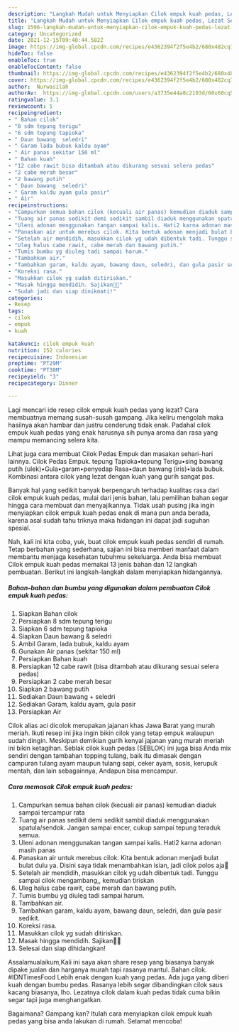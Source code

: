 ```yaml
---
description: "Langkah Mudah untuk Menyiapkan Cilok empuk kuah pedas, Lezat Sekali"
title: "Langkah Mudah untuk Menyiapkan Cilok empuk kuah pedas, Lezat Sekali"
slug: 1596-langkah-mudah-untuk-menyiapkan-cilok-empuk-kuah-pedas-lezat-sekali
category: Uncategorized
date: 2021-12-15T09:40:44.582Z
image: https://img-global.cpcdn.com/recipes/e4362394f2f5e4b2/680x482cq70/cilok-empuk-kuah-pedas-foto-resep-utama.jpg
hideToc: false
enableToc: true
enableTocContent: false
thumbnail: https://img-global.cpcdn.com/recipes/e4362394f2f5e4b2/680x482cq70/cilok-empuk-kuah-pedas-foto-resep-utama.jpg
cover: https://img-global.cpcdn.com/recipes/e4362394f2f5e4b2/680x482cq70/cilok-empuk-kuah-pedas-foto-resep-utama.jpg
author:  Nurwasilah
authorAv:  https://img-global.cpcdn.com/users/a3735e44a8c2103d/60x60cq50/avatar.jpg
ratingvalue: 3.1
reviewcount: 5
recipeingredient:
- " Bahan cilok"
- "8 sdm tepung terigu"
- "6 sdm tepung tapioka"
- " Daun bawang  seledri"
- " Garam lada bubuk kaldu ayam"
- " Air panas sekitar 150 ml"
- " Bahan kuah"
- "12 cabe rawit bisa ditambah atau dikurang sesuai selera pedas"
- "2 cabe merah besar"
- "2 bawang putih"
- " Daun bawang  seledri"
- " Garam kaldu ayam gula pasir"
- " Air"
recipeinstructions:
- "Campurkan semua bahan cilok (kecuali air panas) kemudian diaduk sampai tercampur rata"
- "Tuang air panas sedikit demi sedikit sambil diaduk menggunakan spatula/sendok. Jangan sampai encer, cukup sampai tepung teraduk semua."
- "Uleni adonan menggunakan tangan sampai kalis. Hati2 karna adonan masih panas"
- "Panaskan air untuk merebus cilok. Kita bentuk adonan menjadi bulat bulat dulu ya. Disini saya tidak menambahkan isian, jadi cilok polos aja🤭"
- "Setelah air mendidih, masukkan cilok yg udah dibentuk tadi. Tunggu sampai cilok mengambang,, kemudian tiriskan"
- "Uleg halus cabe rawit, cabe merah dan bawang putih."
- "Tumis bumbu yg diuleg tadi sampai harum."
- "Tambahkan air."
- "Tambahkan garam, kaldu ayam, bawang daun, seledri, dan gula pasir sedikit."
- "Koreksi rasa."
- "Masukkan cilok yg sudah ditiriskan."
- "Masak hingga mendidih. Sajikan🥣🤤"
- "Sudah jadi dan siap dinikmati!"
categories:
- Resep
tags:
- cilok
- empuk
- kuah

katakunci: cilok empuk kuah 
nutrition: 152 calories
recipecuisine: Indonesian
preptime: "PT29M"
cooktime: "PT30M"
recipeyield: "3"
recipecategory: Dinner

---
```



Lagi mencari ide resep cilok empuk kuah pedas yang lezat? Cara membuatnya memang susah-susah gampang. Jika keliru mengolah maka hasilnya akan hambar dan justru cenderung tidak enak. Padahal cilok empuk kuah pedas yang enak harusnya sih punya aroma dan rasa yang mampu memancing selera kita.


Lihat juga cara membuat Cilok Pedas Empuk dan masakan sehari-hari lainnya. Cilok Pedas Empuk. tepung Tapioka•tepung Terigu•sing bawang putih (ulek)•Gula•garam•penyedap Rasa•daun bawang (iris)•lada bubuk. Kombinasi antara cilok yang lezat dengan kuah yang gurih sangat pas.

Banyak hal yang sedikit banyak berpengaruh terhadap kualitas rasa dari cilok empuk kuah pedas, mulai dari jenis bahan, lalu pemilihan bahan segar hingga cara membuat dan menyajikannya. Tidak usah pusing jika ingin menyiapkan cilok empuk kuah pedas enak di mana pun anda berada, karena asal sudah tahu triknya maka hidangan ini dapat jadi suguhan spesial.


Nah, kali ini kita coba, yuk, buat cilok empuk kuah pedas sendiri di rumah. Tetap berbahan yang sederhana, sajian ini bisa memberi manfaat dalam membantu menjaga kesehatan tubuhmu sekeluarga. Anda bisa membuat Cilok empuk kuah pedas memakai 13 jenis bahan dan 12 langkah pembuatan. Berikut ini langkah-langkah dalam menyiapkan hidangannya.

<!--inarticleads1-->

##### Bahan-bahan dan bumbu yang digunakan dalam pembuatan Cilok empuk kuah pedas:

1. Siapkan  Bahan cilok
1. Persiapkan 8 sdm tepung terigu
1. Siapkan 6 sdm tepung tapioka
1. Siapkan  Daun bawang &amp; seledri
1. Ambil  Garam, lada bubuk, kaldu ayam
1. Gunakan  Air panas (sekitar 150 ml)
1. Persiapkan  Bahan kuah
1. Persiapkan 12 cabe rawit (bisa ditambah atau dikurang sesuai selera pedas)
1. Persiapkan 2 cabe merah besar
1. Siapkan 2 bawang putih
1. Sediakan  Daun bawang + seledri
1. Sediakan  Garam, kaldu ayam, gula pasir
1. Persiapkan  Air


Cilok alias aci dicolok merupakan jajanan khas Jawa Barat yang murah meriah. Ikuti resep ini jika ingin bikin cilok yang tetap empuk walaupun sudah dingin. Meskipun demikian gurih kenyal jajanan yang murah meriah ini bikin ketagihan. Seblak cilok kuah pedas (SEBLOK) ini juga bisa Anda mix sendiri dengan tambahan topping tulang, baik itu dimasak dengan campuran tulang ayam maupun tulang sapi, ceker ayam, sosis, kerupuk mentah, dan lain sebagainnya, Andapun bisa mencampur. 

<!--inarticleads2-->

##### Cara memasak Cilok empuk kuah pedas:

1. Campurkan semua bahan cilok (kecuali air panas) kemudian diaduk sampai tercampur rata
1. Tuang air panas sedikit demi sedikit sambil diaduk menggunakan spatula/sendok. Jangan sampai encer, cukup sampai tepung teraduk semua.
1. Uleni adonan menggunakan tangan sampai kalis. Hati2 karna adonan masih panas
1. Panaskan air untuk merebus cilok. Kita bentuk adonan menjadi bulat bulat dulu ya. Disini saya tidak menambahkan isian, jadi cilok polos aja🤭
1. Setelah air mendidih, masukkan cilok yg udah dibentuk tadi. Tunggu sampai cilok mengambang,, kemudian tiriskan
1. Uleg halus cabe rawit, cabe merah dan bawang putih.
1. Tumis bumbu yg diuleg tadi sampai harum.
1. Tambahkan air.
1. Tambahkan garam, kaldu ayam, bawang daun, seledri, dan gula pasir sedikit.
1. Koreksi rasa.
1. Masukkan cilok yg sudah ditiriskan.
1. Masak hingga mendidih. Sajikan🥣🤤
1. Selesai dan siap dihidangkan!

Assalamualaikum,Kali ini saya akan share resep yang biasanya banyak dipake jualan dan harganya murah tapi rasanya mantul. Bahan cilok. #IDNTimesFood Lebih enak dengan kuah yang pedas. Ada juga yang diberi kuah dengan bumbu pedas. Rasanya lebih segar dibandingkan cilok saus kacang biasanya, lho. Lezatnya cilok dalam kuah pedas tidak cuma bikin segar tapi juga menghangatkan. 

Bagaimana? Gampang kan? Itulah cara menyiapkan cilok empuk kuah pedas yang bisa anda lakukan di rumah. Selamat mencoba!
